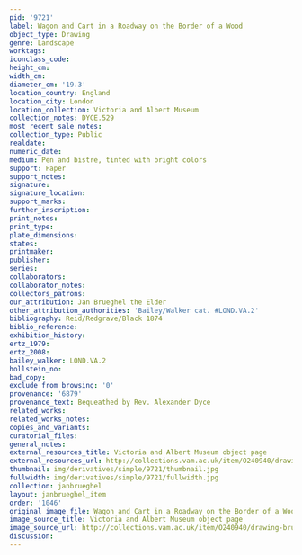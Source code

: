 ```yaml
---
pid: '9721'
label: Wagon and Cart in a Roadway on the Border of a Wood
object_type: Drawing
genre: Landscape
worktags:
iconclass_code:
height_cm:
width_cm:
diameter_cm: '19.3'
location_country: England
location_city: London
location_collection: Victoria and Albert Museum
collection_notes: DYCE.529
most_recent_sale_notes:
collection_type: Public
realdate:
numeric_date:
medium: Pen and bistre, tinted with bright colors
support: Paper
support_notes:
signature:
signature_location:
support_marks:
further_inscription:
print_notes:
print_type:
plate_dimensions:
states:
printmaker:
publisher:
series:
collaborators:
collaborator_notes:
collectors_patrons:
our_attribution: Jan Brueghel the Elder
other_attribution_authorities: 'Bailey/Walker cat. #LOND.VA.2'
bibliography: Reid/Redgrave/Black 1874
biblio_reference:
exhibition_history:
ertz_1979:
ertz_2008:
bailey_walker: LOND.VA.2
hollstein_no:
bad_copy:
exclude_from_browsing: '0'
provenance: '6879'
provenance_text: Bequeathed by Rev. Alexander Dyce
related_works:
related_works_notes:
copies_and_variants:
curatorial_files:
general_notes:
external_resources_title: Victoria and Albert Museum object page
external_resources_url: http://collections.vam.ac.uk/item/O240940/drawing-brueghel-jan-the/
thumbnail: img/derivatives/simple/9721/thumbnail.jpg
fullwidth: img/derivatives/simple/9721/fullwidth.jpg
collection: janbrueghel
layout: janbrueghel_item
order: '1046'
original_image_file: Wagon_and_Cart_in_a_Roadway_on_the_Border_of_a_Wood_DYCE.529_V_A.jpg
image_source_title: Victoria and Albert Museum object page
image_source_url: http://collections.vam.ac.uk/item/O240940/drawing-brueghel-jan-the/
discussion:
---
```

